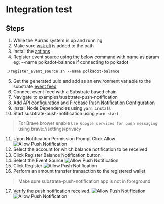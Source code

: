 # Integration test

## Steps
1. While the Aurras system is up and running
2. Make sure [wsk cli](https://github.com/apache/openwhisk-cli) is added to the path
3. Install the [actions](../../../#installation)
4. Register event source using the below command with name as param eg: --name polkadot-balance if connecting to polkadot

```
./register_event_source.sh --name polkadot-balance
```
5. Get the generated uuid and add as an environment variable to the substrate [event feed](../../../../?q=aurras-event-feed)
6. Connect event feed with a Substrate based chain
7. Navigate to examples/susbtrate-push-notification
8. Add [API configuration](../../../examples/substrate-push-notification#api-configuration) and [Firebase Push Notification Configuration](../../../examples/substrate-push-notification#push-notification-configuration)
9. Install Node Dependencies using `yarn install`
10. Start susbtrate-push-notification using `yarn start`
> For Brave brower enable `Use Google services for push messaging` using brave://settings/privacy
11. Upon Notification Permission Prompt Click Allow
![Allow Push Notification](../images/Screen-1.png)
12. Select the account for which balance notification to be received 
13. Click Register Balance Notification button
14. Select the Event Source 
![Allow Push Notification](../images/Screen-2.png)
15. Click Register
![Allow Push Notification](../images/Screen-3.png)
16. Perform an amount transfer transaction to the registered wallet.
> Make sure substrate-push-notification app is not in foreground
17. Verify the push notification received.
![Allow Push Notification](../images/Screen-4.png)
![Allow Push Notification](../images/Screen-5.png)
